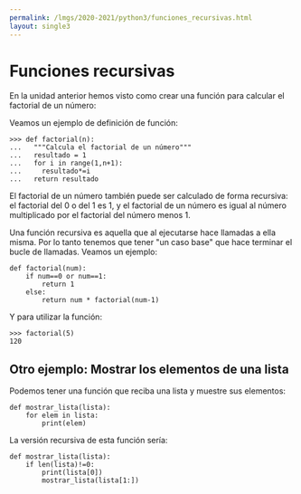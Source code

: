 ```yaml
---
permalink: /lmgs/2020-2021/python3/funciones_recursivas.html
layout: single3
---
```


# Funciones recursivas

En la unidad anterior hemos visto como crear una función para calcular el factorial de un número:

Veamos un ejemplo de definición de función:

	>>> def factorial(n):
	...   """Calcula el factorial de un número"""
	...   resultado = 1
	...   for i in range(1,n+1):
	...     resultado*=i
	...   return resultado

El factorial de un número también puede ser calculado de forma recursiva: el factorial del 0 o del 1 es 1, y el factorial de un número es igual al número multiplicado por el factorial del número menos 1.

Una función recursiva es aquella que al ejecutarse hace llamadas a ella misma. Por lo tanto tenemos que tener "un caso base" que hace terminar el bucle de llamadas. Veamos un ejemplo:

    def factorial(num):
        if num==0 or num==1:
            return 1
        else:
            return num * factorial(num-1)

Y para utilizar la función:

	>>> factorial(5)
	120


## Otro ejemplo: Mostrar los elementos de una lista

Podemos tener una función que reciba una lista y muestre sus elementos:

    def mostrar_lista(lista):
        for elem in lista:
            print(elem)

La versión recursiva de esta función sería:

    def mostrar_lista(lista):
        if len(lista)!=0:
            print(lista[0])
            mostrar_lista(lista[1:])
    